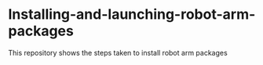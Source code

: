 # Installing-and-launching-robot-arm-packages
This repository shows the steps taken to install robot arm packages 
